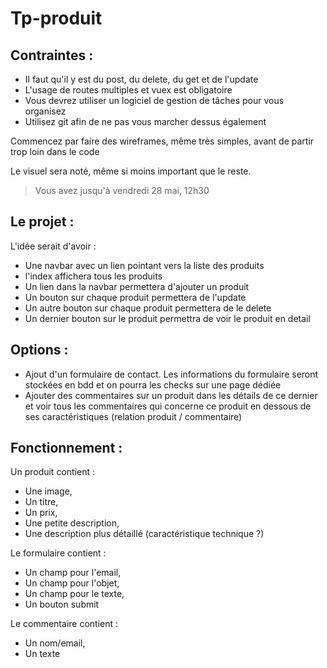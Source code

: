 # Tp-produit

## Contraintes :

- Il faut qu'il y est du post, du delete, du get et de l'update
- L'usage de routes multiples et vuex est obligatoire
- Vous devrez utiliser un logiciel de gestion de tâches pour vous organisez
- Utilisez git afin de ne pas vous marcher dessus également

Commencez par faire des wireframes, même très simples, avant de partir trop loin dans le code

Le visuel sera noté, même si moins important que le reste.

> Vous avez jusqu'à vendredi 28 mai, 12h30

## Le projet :

L'idée serait d'avoir : 

- Une navbar avec un lien pointant vers la liste des produits
- l'index affichera tous les produits
- Un lien dans la navbar permettera d'ajouter un produit
- Un bouton sur chaque produit permettera de l'update
- Un autre bouton sur chaque produit permettera de le delete
- Un dernier bouton sur le produit permettra de voir le produit en detail

## Options : 

- Ajout d'un formulaire de contact. Les informations du formulaire seront stockées en bdd et on pourra les checks sur une page dédiée
- Ajouter des commentaires sur un produit dans les détails de ce dernier et voir tous les commentaires qui concerne ce produit en dessous de ses caractéristiques (relation produit / commentaire)

## Fonctionnement :

Un produit contient :
- Une image,
- Un titre,
- Un prix,
- Une petite description,
- Une description plus détaillé (caractéristique technique ?)

Le formulaire contient :
- Un champ pour l'email,
- Un champ pour l'objet,
- Un champ pour le texte,
- Un bouton submit

Le commentaire contient :
- Un nom/email,
- Un texte